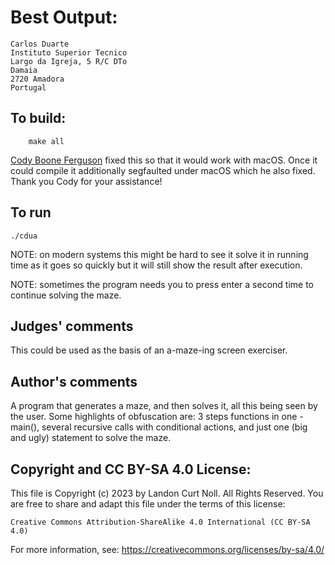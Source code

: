 # Best Output:

    Carlos Duarte
    Instituto Superior Tecnico
    Largo da Igreja, 5 R/C DTo
    Damaia
    2720 Amadora 
    Portugal

## To build:

        make all

[Cody Boone Ferguson](/winners.html#Cody_Boone_Ferguson) fixed this so that it
would work with macOS. Once it could compile it additionally segfaulted under
macOS which he also fixed. Thank you Cody for your assistance!


## To run

	./cdua

NOTE: on modern systems this might be hard to see it solve it in running time as
it goes so quickly but it will still show the result after execution.

NOTE: sometimes the program needs you to press enter a second time to continue
solving the maze.


## Judges' comments

This could be used as the basis of an a-maze-ing screen exerciser.

## Author's comments

A program that generates a maze, and then solves it, all this being
seen by the user.  Some highlights of obfuscation are: 3 steps
functions in one - main(), several recursive calls with conditional
actions, and just one (big and ugly) statement to solve the maze.

## Copyright and CC BY-SA 4.0 License:

This file is Copyright (c) 2023 by Landon Curt Noll.  All Rights Reserved.
You are free to share and adapt this file under the terms of this license:

    Creative Commons Attribution-ShareAlike 4.0 International (CC BY-SA 4.0)

For more information, see: https://creativecommons.org/licenses/by-sa/4.0/
